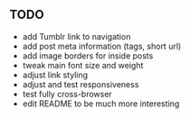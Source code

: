 ## TODO

- add Tumblr link to navigation
- add post meta information (tags, short url)
- add image borders for inside posts
- tweak main font size and weight
- adjust link styling
- adjust and test responsiveness
- test fully cross-browser
- edit README to be much more interesting
